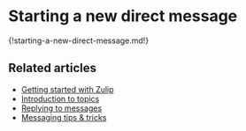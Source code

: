 # Starting a new direct message

{!starting-a-new-direct-message.md!}

## Related articles

* [Getting started with Zulip](/help/getting-started-with-zulip)
* [Introduction to topics](/help/introduction-to-topics)
* [Replying to messages](/help/replying-to-messages)
* [Messaging tips & tricks](/help/messaging-tips)
